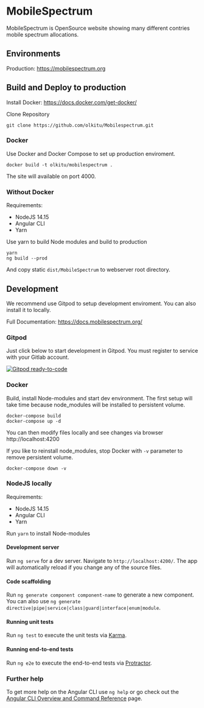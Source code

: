 # MobileSpectrum

MobileSpectrum is OpenSource website showing many different contries mobile spectrum allocations. 

## Environments

Production: https://mobilespectrum.org

## Build and Deploy to production

Install Docker: https://docs.docker.com/get-docker/

Clone Repository

```
git clone https://github.com/olkitu/Mobilespectrum.git
```

### Docker

Use Docker and Docker Compose to set up production enviroment.

```
docker build -t olkitu/mobilespectrum .
```

The site will available on port 4000.

### Without Docker

Requirements:

* NodeJS 14.15
* Angular CLI
* Yarn

Use yarn to build Node modules and build to production

```
yarn
ng build --prod
```

And copy static `dist/MobileSpectrum` to webserver root directory. 

## Development

We recommend use Gitpod to setup development enviroment. You can also install it to locally.

Full Documentation: https://docs.mobilespectrum.org/

### Gitpod

Just click below to start development in Gitpod. You must register to service with your Gitlab account. 

[![Gitpod ready-to-code](https://img.shields.io/badge/Gitpod-ready--to--code-blue?logo=gitpod)](https://gitpod.io/#https://github.com/olkitu/Mobilespectrum)

### Docker

Build, install Node-modules and start dev environment. The first setup will take time because node_modules will be installed to persistent volume.

```
docker-compose build
docker-compose up -d
```

You can then modify files locally and see changes via browser http://localhost:4200

If you like to reinstall node_modules, stop Docker with `-v` parameter to remove persistent volume.

```
docker-compose down -v
```

### NodeJS locally

Requirements:

* NodeJS 14.15
* Angular CLI
* Yarn

Run `yarn` to install Node-modules

#### Development server

Run `ng serve` for a dev server. Navigate to `http://localhost:4200/`. The app will automatically reload if you change any of the source files.

#### Code scaffolding

Run `ng generate component component-name` to generate a new component. You can also use `ng generate directive|pipe|service|class|guard|interface|enum|module`.

#### Running unit tests

Run `ng test` to execute the unit tests via [Karma](https://karma-runner.github.io).

#### Running end-to-end tests

Run `ng e2e` to execute the end-to-end tests via [Protractor](http://www.protractortest.org/).

### Further help

To get more help on the Angular CLI use `ng help` or go check out the [Angular CLI Overview and Command Reference](https://angular.io/cli) page.
